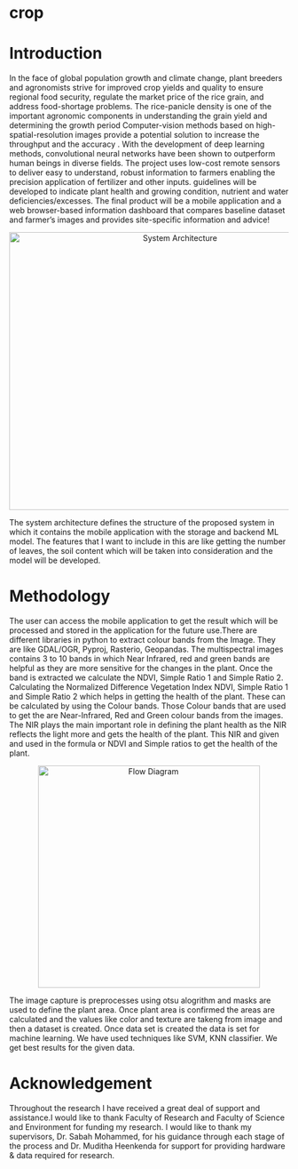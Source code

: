 # crop
# Introduction
In the face of global population growth and climate change, plant breeders and agronomists strive for improved crop yields and quality to ensure regional food security, regulate the market price of the rice grain, and address food-shortage problems. The rice-panicle density is one of the important agronomic components in understanding the grain yield and determining the growth period Computer-vision methods based on high-spatial-resolution images provide a potential solution to increase the throughput and the accuracy . With the development of deep learning methods, convolutional neural networks have been shown to outperform human beings in diverse fields.
The project uses low-cost remote sensors to deliver easy to understand, robust information to farmers enabling the precision application of fertilizer and other inputs. guidelines will be developed to indicate plant health and growing condition, nutrient and water deficiencies/excesses. The final product will be a mobile application and a web browser-based information dashboard that compares baseline dataset and farmer’s images and provides site-specific information and advice!
<p align="center">
  <img 
    width="600"
    height="500"
    src="https://user-images.githubusercontent.com/28043714/157062715-f76b571f-33f6-4eb0-a00b-6f50f1e3cc6d.png"
    title="System Architecture"
  >
</p>
The system architecture defines  the structure of the proposed system in which it contains the mobile application with the storage and backend ML model. The features that I want to include in this are like getting the number of leaves, the soil content which will be taken into consideration and the model will be developed. 

# Methodology

The user can access the mobile application to get the result which will be processed and stored in the application for the future use.There are different libraries in python to extract colour bands from the Image. They are like GDAL/OGR, Pyproj, Rasterio, Geopandas. The multispectral images contains 3 to 10 bands in which Near Infrared, red and green bands are helpful as they are more sensitive for the changes in the plant. Once the band is extracted we calculate the NDVI, Simple Ratio 1 and Simple Ratio 2. Calculating the Normalized Difference Vegetation Index NDVI, Simple Ratio 1 and Simple Ratio 2 which helps in getting the health of the plant. These can be calculated by using the Colour bands. Those Colour bands that are used to get the are Near-Infrared, Red and Green  colour bands from the images. The NIR plays the main important role in defining the plant health as the NIR reflects the light more and gets the health of the plant. This NIR and given and used in the formula or NDVI and Simple ratios to get the health of the plant.

<p align="center">
  <img 
    width="400"
    height="400"
    src="https://user-images.githubusercontent.com/28043714/157067705-b2cb66ed-4334-4e97-a743-96328cd746ee.png"
    title= "Flow Diagram"
  > 
</p>

The image capture is preprocesses using otsu alogrithm and masks are used to define the plant area. Once plant area is confirmed the areas are calculated and the values like color and texture are takeng from image and then a dataset is created. Once data set is created the data is set for machine learning. We have used techniques like SVM, KNN classifier. We get best results for the given data.

# Acknowledgement
Throughout the research I have received a great deal of support and assistance.I would like to thank Faculty of Research and Faculty of Science and Environment for funding my research. I would like to thank my supervisors, Dr. Sabah Mohammed, for his guidance through each stage of the process and Dr. Muditha Heenkenda for support for providing hardware \& data required for research.
